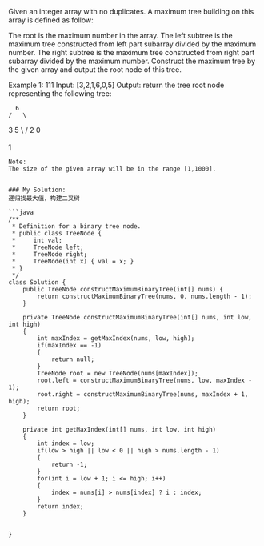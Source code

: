 Given an integer array with no duplicates. A maximum tree building on this array is defined as follow:

The root is the maximum number in the array.
The left subtree is the maximum tree constructed from left part subarray divided by the maximum number.
The right subtree is the maximum tree constructed from right part subarray divided by the maximum number.
Construct the maximum tree by the given array and output the root node of this tree.

Example 1:
111
Input: [3,2,1,6,0,5]
Output: return the tree root node representing the following tree:

      6
    /   \
   3     5
    \    / 
     2  0   
       \
        1
```
Note:
The size of the given array will be in the range [1,1000].


### My Solution:
递归找最大值，构建二叉树

```java
/**
 * Definition for a binary tree node.
 * public class TreeNode {
 *     int val;
 *     TreeNode left;
 *     TreeNode right;
 *     TreeNode(int x) { val = x; }
 * }
 */
class Solution {
    public TreeNode constructMaximumBinaryTree(int[] nums) {
        return constructMaximumBinaryTree(nums, 0, nums.length - 1);
    }
    
    private TreeNode constructMaximumBinaryTree(int[] nums, int low, int high)
    {
        int maxIndex = getMaxIndex(nums, low, high);
        if(maxIndex == -1)
        {
            return null;
        }
        TreeNode root = new TreeNode(nums[maxIndex]);
        root.left = constructMaximumBinaryTree(nums, low, maxIndex - 1);
        root.right = constructMaximumBinaryTree(nums, maxIndex + 1, high);
        return root;
    }
    
    private int getMaxIndex(int[] nums, int low, int high)
    {
        int index = low;
        if(low > high || low < 0 || high > nums.length - 1)
        {
            return -1;
        }
        for(int i = low + 1; i <= high; i++)
        {
            index = nums[i] > nums[index] ? i : index;
        }
        return index;
    }
    
    
}
```
